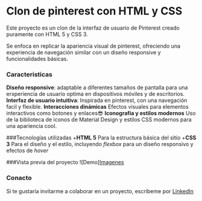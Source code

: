 # Clon de pinterest con HTML y CSS
Este proyecto es un clon de la interfaz de usuario de Pinterest creado puramente con HTML 5 y CSS 3.

Se enfoca en replicar la apariencia visual de pinterest, ofreciendo una experiencia de navegación similar con un diseño responsive y funcionalidades básicas.

### Caracteristicas
**Diseño responsive**: adaptable a diferentes tamaños de pantalla para una erxperiencia de usuario optima en dispositivos móviles y de escritorios.
**Interfaz de usuario intuitiva**: Inspirada en pinterest, con una navegación facil y flexible.
**Interacciones dinámicas** Efectos visuales para elementos interactivos como botones y enlaces😎
**Iconografia y estilos modernos** Uso de la biblioteca de iconos de Material Design y estilos CSS modernos para una apariencia cool.

###Tecnologías utilizadas
+**HTML 5** Para la estructura básica del sitio
+**CSS 3** Para el diseño y el estilo, incluyendo _flexbox_ para un diseño responsivo y efectos de _hover_

###Vista previa del proyecto
![Demo][Imagenes](Imagenes/pinterest/Pinterest_screen.png)

### Conacto
Si te gustaría invitarme a colaborar en un proyecto, escribeme por [LinkedIn](https://www.linkedin.com/in/lizeth-carrillo-457826209/)
